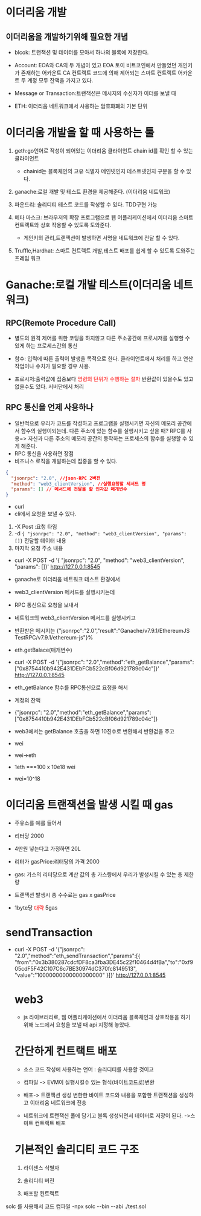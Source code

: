# 이더리움 개발

## 이더리움을 개발하기위해 필요한 개념

- blcok: 트랜잭션 및 데이터를 모아서 하나의 블록에 저장한다.
- Account: EOA와 CA의 두 개념이 있고 EOA 토이 비트코인에서 만들었던 개인키가 존재하는 어카운트 CA 컨트랙트 코드에 의해 제어되는 스마트 컨트랙트 어카운트 두 계정 모두 잔액을 가지고 있다.

- Message or Transaction:트랜잭션은 메시지의 수신자가 이더를 보낼 때

- ETH: 이더리움 네트워크에서 사용하는 암호화폐의 기본 단위

# 이더리움 개발을 할 때 사용하는 툴

1. geth:go언어로 작성이 되어있는 이더리움 클라이언트 chain id를 확인 할 수 있는 클라이언트

   - chainid는 블록체인의 고유 식별자 메인넷인지 테스트넷인지 구분을 할 수 있다.

2. ganache:로컬 개발 및 테스트 환경을 제공해준다. (이더리움 네트워크)

3. 파운드리: 솔리디티 테스트 코드를 작성할 수 있다. TDD구현 가능

4. 메타 마스크: 브라우저의 확장 프로그램으로 웹 어플리케이션에서 이더리움 스마트 컨트랙트와 상호 작용할 수 있도록 도와준다.
   - 게인키의 관리,트랜잭션이 발생하면 서명을 네트워크에 전달 할 수 있다.
5. Truffle,Hardhat: 스마트 컨트랙트 개발,테스트 배포를 쉽게 할 수 있도록 도와주는 프레임 워크

# Ganache:로컬 개발 테스트(이더리움 네트워크)

## RPC(Remote Procedure Call)

- 별도의 원격 제어를 위한 코딩을 하지않고 다른 주소공간에 프로시저를 실행할 수 있게 하는 프로세스간의 통신

- 함수: 입력에 따른 출력이 발생을 목적으로 한다. 클라이언트에서 처리를 하고 연산작업이나 수치가 필요할 경우 사용.
- 프로시저:출력값에 집중보다 <span style='color:red'>명령의 단위가 수행하는 절차</span> 반환값이 있을수도 있고 없을수도 있다. 서버단에서 처리

## RPC 통신을 언제 사용하나

- 일반적으로 우리가 코드를 작성하고 프로그램을 실행시키면 자신의 메모리 공간에서 함수의 실행이되는데. 다른 주소에 있는 함수를 실행시키고 싶을 때?
  RPC를 사용=> 자신과 다른 주소의 메모리 공간의 동작하는 프로세스의 함수를 실행할 수 있게 해준다.
- RPC 통신을 사용하면 장점
- 비즈니스 로직을 개발하는데 집중을 할 수 있다.

```json
{
  "jsonrpc": "2.0", //json-RPC 2버전
  "method": "web3_clientVersion", //실행요청할 세서드 명
  "params": [] // 메서드에 전달을 할 인자값 매개변수
}
```

- curl
- cli에서 요청을 보낼 수 있다.

1. -X Post :요청 타임
2. -d `{ "jsonrpc": "2.0",
"method": "web3_clientVersion",
"params": []}` 전달할 데이터 내용
3. 마지막 요청 주소 내용

- curl -X POST -d '{ "jsonrpc": "2.0",
  "method": "web3_clientVersion",
  "params": []}' http://127.0.0.1:8545

- ganache로 이더리움 네트워크 테스트 환경에서
- web3_clientVersion 메서드를 실행시키는데
- RPC 통신으로 요청을 보내서
- 네트워크의 web3_clientVersion 메서드를 실행시키고
- 반환받은 메시지는 {"jsonrpc":"2.0","result":"Ganache/v7.9.1/EthereumJS TestRPC/v7.9.1/ethereum-js"}%

- eth.getBalace(매개변수)
- curl -X POST -d '{"jsonrpc": "2.0","method":"eth_getBalance","params":["0x8754410b942E431DEbFCb522cBf06d921789c04c"]}' http://127.0.0.1:8545

- eth_getBalance 함수를 RPC통신으로 요청을 해서
- 계정의 잔액
- {"jsonrpc": "2.0","method":"eth_getBalance","params":["0x8754410b942E431DEbFCb522cBf06d921789c04c"]}

- web3에서는 getBalance 호출을 하면 10진수로 변환해서 반환겂을 주고

- wei
- wei->eth
- 1eth ===100 x 10e18 wei
- wei=10^18

# 이더리움 트랜잭션을 발생 시킬 때 gas

- 주유소를 예를 들어서
- 리터당 2000

- 4만원 넣는다고 가정하면 20L

- 리터가 gasPrice:리터당의 가격 2000
- gas: 가스의 리터당으로 계산 값의 총 가스량에서 우리가 발생시킬 수 있는 총 제한량

- 트랜잭션 발생시 총 수수료는 gas x gasPrice

- 1byte당 <span style='color:red'>대략</span> 5gas

# sendTransaction

- curl -X POST -d '{"jsonrpc": "2.0","method":"eth_sendTransaction","params":[{
  "from":"0x3b380287cdcfDF8ca3fba3DE45c22f10464d4fBa","to":"0xf905cdF5F42C107C6c7BE30974dC370fc8149513", "value":"10000000000000000000"
  }]}' http://127.0.0.1:8545


  # web3
  - js 라이브러리로, 웹 어플리케이션에서 이더리움 블록체인과 상호작용을 하기 위해 노드에서 요청을 보낼 때 api 지정해 놓았다.

  # 간단하게 컨트랙트 배포

  - 소스 코드 작성에 사용하는 언어 : 솔리디티를 사용할 것이고 
  - 컴파일 -> EVM이 실행시킬수 있는 형식(바이트코드로)변환

  - 배포-> 트랜잭션 생성 변한한 바이트 코드와 내용을 포함한 트랜잭션을 생성하고 이더리움 네트워크에 전송
  - 네트워크에 트랜잭션 풀에 담기고 블록 생성되면서 데이터로 저장이 된다. ->스마트 컨트랙트 배포

  # 기본적인 솔리디티 코드 구조

  1. 라이센스 식별자

  2. 솔리디티 버전

  3. 배포할 컨트랙트

solc 를 사용해서 코드 컴파일
-npx solc --bin --abi ./test.sol